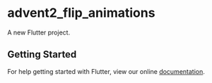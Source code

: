 # advent2_flip_animations

A new Flutter project.

## Getting Started

For help getting started with Flutter, view our online
[documentation](https://flutter.io/).
